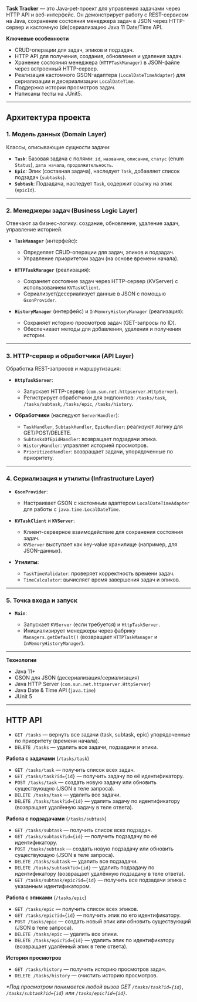 **Task Tracker** — это Java‑pet-проект для управления задачами через HTTP API и веб-интерфейс. Он демонстрирует работу с REST-сервисом на Java, сохранение состояния менеджера задач в JSON через HTTP-сервер и кастомную (de)сериализацию Java 11 Date/Time API.

**Ключевые особенности**

* CRUD-операции для задач, эпиков и подзадач.
* HTTP API для получения, создания, обновления и удаления задач.
* Хранение состояния менеджера (`HTTPTaskManager`) в JSON-файле через встроенный HTTP-сервер.
* Реализация кастомного GSON-адаптера (`LocalDateTimeAdapter`) для сериализации и десериализации `LocalDateTime`.
* Поддержка истории просмотров задач.
* Написаны тесты на JUnit5.

---

## Архитектура проекта

### 1. Модель данных (Domain Layer)

Классы, описывающие сущности задачи:

* **`Task`**: Базовая задача с полями: `id`, `название`, `описание`, `статус` (enum `Status`), `дата начала`, `продолжительность`.
* **`Epic`**: Эпик (составная задача), наследует `Task`, добавляет список подзадач (`subtasks`).
* **`Subtask`**: Подзадача, наследует `Task`, содержит ссылку на эпик (`epicId`).

---

### 2. Менеджеры задач (Business Logic Layer)

Отвечают за бизнес-логику: создание, обновление, удаление задач, управление историей.

* **`TaskManager`** (интерфейс):

    * Определяет CRUD-операции для задач, эпиков и подзадач.
    * Управление приоритетом задач (на основе времени начала).
* **`HTTPTaskManager`** (реализация):

    * Сохраняет состояние задач через HTTP-сервер (KVServer) с использованием `KVTaskClient`.
    * Сериализует/десериализует данные в JSON с помощью `GsonProvider`.
* **`HistoryManager`** (интерфейс) и `InMemoryHistoryManager` (реализация):

    * Сохраняет историю просмотров задач (GET-запросы по ID).
    * Обеспечивает методы для добавления, удаления и получения истории.

---

### 3. HTTP-сервер и обработчики (API Layer)

Обработка REST-запросов и маршрутизация:

* **`HttpTaskServer`**:

    * Запускает HTTP-сервер (`com.sun.net.httpserver.HttpServer`).
    * Регистрирует обработчики для эндпоинтов: `/tasks/task`, `/tasks/subtask`, `/tasks/epic`, `/tasks/history`.
* **Обработчики** (наследуют `ServerHandler`):

    * `TaskHandler`, `SubtaskHandler`, `EpicHandler`: реализуют логику для GET/POST/DELETE.
    * `SubtasksOfEpidHandler`: возвращает подзадачи эпика.
    * `HistoryHandler`: управляет историей просмотров.
    * `PrioritizedHandler`: возвращает задачи, упорядоченные по приоритету.

---

### 4. Сериализация и утилиты (Infrastructure Layer)

* **`GsonProvider`**:

    * Настраивает GSON с кастомным адаптером `LocalDateTimeAdapter` для работы с `java.time.LocalDateTime`.
* **`KVTaskClient`** и **`KVServer`**:

    * Клиент-серверное взаимодействие для сохранения состояния задач.
    * `KVServer` выступает как key-value хранилище (например, для JSON-данных).
* **Утилиты**:

    * `TaskTimeValidator`: проверяет корректность времени задач.
    * `TimeCalculator`: вычисляет время завершения задач и эпиков.

---

### 5. Точка входа и запуск

* **`Main`**:

    * Запускает `KVServer` (если требуется) и `HttpTaskServer`.
    * Инициализирует менеджеры через фабрику `Managers.getDefault()` (возвращает `HTTPTaskManager` и `InMemoryHistoryManager`).

---

**Технологии**

* Java 11+
* GSON для JSON (десериализация/сериализация)
* Java HTTP Server (`com.sun.net.httpserver.HttpServer`)
* Java Date & Time API (`java.time`)
* JUnit 5

---

## HTTP API

* `GET /tasks` — вернуть все задачи (task, subtask, epic) упорядоченные по приоритету (времени начала).
* `DELETE /tasks` — удалить все задачи, подзадачи и эпики.

**Работа с задачами** (`/tasks/task`)

* `GET /tasks/task` — получить список всех задач.
* `GET /tasks/task?id={id}` — получить задачу по её идентификатору.
* `POST /tasks/task` — создать новую задачу или обновить существующую (JSON в теле запроса).
* `DELETE /tasks/task` — удалить все задачи.
* `DELETE /tasks/task?id={id}` — удалить задачу по идентификатору (возвращает удалённую задачу в теле ответа).

**Работа с подзадачами** (`/tasks/subtask`)

* `GET /tasks/subtask` — получить список всех подзадач.
* `GET /tasks/subtask?id={id}` — получить подзадачу по её идентификатору.
* `POST /tasks/subtask` — создать новую подзадачу или обновить существующую (JSON в теле запроса).
* `DELETE /tasks/subtask` — удалить все подзадачи.
* `DELETE /tasks/subtask?id={id}` — удалить подзадачу по идентификатору (возвращает удалённую подзадачу в теле ответа).
* `GET /tasks/subtask/epic?id={id}` — получить все подзадачи эпика с указанным идентификатором.

**Работа с эпиками** (`/tasks/epic`)

* `GET /tasks/epic` — получить список всех эпиков.
* `GET /tasks/epic?id={id}` — получить эпик по его идентификатору.
* `POST /tasks/epic` — создать новый эпик или обновить существующий (JSON в теле запроса).
* `DELETE /tasks/epic` — удалить все эпики.
* `DELETE /tasks/epic?id={id}` — удалить эпик по идентификатору (возвращает удалённый эпик в теле ответа).

**История просмотров**

* `GET /tasks/history` — получить историю просмотров задач.
* `DELETE /tasks/history` — очистить историю просмотров.

*\*Под просмотром понимается любой вызов GET `/tasks/task?id={id}`, `/tasks/subtask?id={id}` или `/tasks/epic?id={id}`.*
